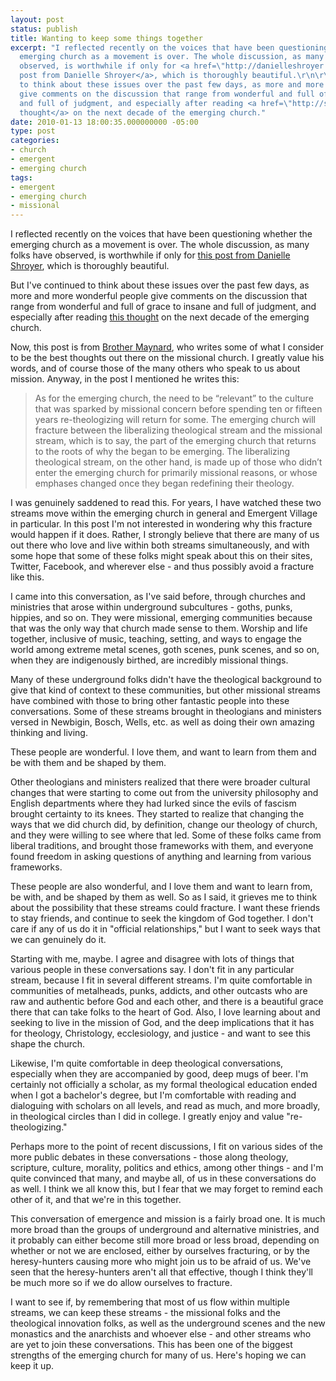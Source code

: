 ```yaml
---
layout: post
status: publish
title: Wanting to keep some things together
excerpt: "I reflected recently on the voices that have been questioning whether the
  emerging church as a movement is over. The whole discussion, as many folks have
  observed, is worthwhile if only for <a href=\"http://danielleshroyer.com/2009/12/30/what-do-you-do-when-a-revolution-isnt-sexy-anymore/\">this
  post from Danielle Shroyer</a>, which is thoroughly beautiful.\r\n\r\nBut I've continued
  to think about these issues over the past few days, as more and more wonderful people
  give comments on the discussion that range from wonderful and full of grace to insane
  and full of judgment, and especially after reading <a href=\"http://subversiveinfluence.com/2010/01/the-decade-ahead-for-the-emerging-church/\">this
  thought</a> on the next decade of the emerging church."
date: 2010-01-13 18:00:35.000000000 -05:00
type: post
categories:
- church
- emergent
- emerging church
tags:
- emergent
- emerging church
- missional
---
```

I reflected recently on the voices that have been questioning whether the emerging church as a movement is over. The whole discussion, as many folks have observed, is worthwhile if only for <a href="http://danielleshroyer.com/2009/12/30/what-do-you-do-when-a-revolution-isnt-sexy-anymore/">this post from Danielle Shroyer</a>, which is thoroughly beautiful.

But I've continued to think about these issues over the past few days, as more and more wonderful people give comments on the discussion that range from wonderful and full of grace to insane and full of judgment, and especially after reading <a href="http://subversiveinfluence.com/2010/01/the-decade-ahead-for-the-emerging-church/">this thought</a> on the next decade of the emerging church.

Now, this post is from <a href="http://subversiveinfluence.com">Brother Maynard</a>, who writes some of what I consider to be the best thoughts out there on the missional church. I greatly value his words, and of course those of the many others who speak to us about mission. Anyway, in the post I mentioned he writes this:

<blockquote><p>As for the emerging church, the need to be &ldquo;relevant&rdquo; to the culture that was sparked by missional concern before spending ten or fifteen years re-theologizing will return for some. The emerging church will fracture between the liberalizing theological stream and the missional stream, which is to say, the part of the emerging church that returns to the roots of why the began to be emerging. The liberalizing theological stream, on the other hand, is made up of those who didn&rsquo;t enter the emerging church for primarily missional reasons, or whose emphases changed once they began redefining their theology.</p></blockquote>

I was genuinely saddened to read this. For years, I have watched these two streams move within the emerging church in general and Emergent Village in particular. In this post I'm not interested in wondering why this fracture would happen if it does. Rather, I strongly believe that there are many of us out there who love and live within both streams simultaneously, and with some hope that some of these folks might speak about this on their sites, Twitter, Facebook, and wherever else - and thus possibly avoid a fracture like this. 

I came into this conversation, as I've said before, through churches and ministries that arose within underground subcultures - goths, punks, hippies, and so on. They were missional, emerging communities because that was the only way that church made sense to them. Worship and life together, inclusive of music, teaching, setting, and ways to engage the world among extreme metal scenes, goth scenes, punk scenes, and so on, when they are indigenously birthed, are incredibly missional things.

Many of these underground folks didn't have the theological background to give that kind of context to these communities, but other missional streams have combined with those to bring other fantastic people into these conversations. Some of these streams brought in theologians and ministers versed in Newbigin, Bosch, Wells, etc. as well as doing their own amazing thinking and living.

These people are wonderful. I love them, and want to learn from them and be with them and be shaped by them.

Other theologians and ministers realized that there were broader cultural changes that were starting to come out from the university philosophy and English departments where they had lurked since the evils of fascism brought certainty to its knees. They started to realize that changing the ways that we did church did, by definition, change our theology of church, and they were willing to see where that led. Some of these folks came from liberal traditions, and brought those frameworks with them, and everyone found freedom in asking questions of anything and learning from various frameworks.

These people are also wonderful, and I love them and want to learn from, be with, and be shaped by them as well. So as I said, it grieves me to think about the possibility that these streams could fracture. I want these friends to stay friends, and continue to seek the kingdom of God together. I don't care if any of us do it in "official relationships," but I want to seek ways that we can genuinely do it.

Starting with me, maybe. I agree and disagree with lots of things that various people in these conversations say. I don't fit in any particular stream, because I fit in several different streams. I'm quite comfortable in communities of metalheads, punks, addicts, and other outcasts who are raw and authentic before God and each other, and there is a beautiful grace there that can take folks to the heart of God. Also, I love learning about and seeking to live in the mission of God, and the deep implications that it has for theology, Christology, ecclesiology, and justice - and want to see this shape the church.

Likewise, I'm quite comfortable in deep theological conversations, especially when they are accompanied by good, deep mugs of beer. I'm certainly not officially a scholar, as my formal theological education ended when I got a bachelor's degree, but I'm comfortable with reading and dialoguing with scholars on all levels, and read as much, and more broadly, in theological circles than I did in college. I greatly enjoy and value "re-theologizing."

Perhaps more to the point of recent discussions,  I fit on various sides of the more public debates in these conversations - those along theology, scripture, culture, morality, politics and ethics, among other things - and I'm quite convinced that many, and maybe all, of us in these conversations do as well. I think we all know this, but I fear that we may forget to remind each other of it, and that we're in this together.

This conversation of emergence and mission is a fairly broad one. It is much more broad than the groups of underground and alternative ministries, and it probably can either become still more broad or less broad, depending on whether or not we are enclosed, either by ourselves fracturing, or by the heresy-hunters causing more who might join us to be afraid of us. We've seen that the heresy-hunters aren't all that effective, though I think they'll be much more so if we do allow ourselves to fracture.

I want to see if, by remembering that most of us flow within multiple streams, we can keep these streams - the missional folks and the theological innovation folks, as well as the underground scenes and the new monastics and the anarchists and whoever else - and other streams who are yet to join these conversations. This has been one of the biggest strengths of the emerging church for many of us. Here's hoping we can keep it up.
